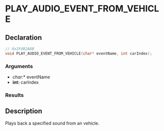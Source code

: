 # PLAY_AUDIO_EVENT_FROM_VEHICLE

## Declaration
```cpp
// 0x2F4B2A8B
void PLAY_AUDIO_EVENT_FROM_VEHICLE(char* eventName, int carIndex);
```

### Arguments
- **char*:** eventName
- **int:** carIndex

### Results

## Description
Plays back a specified sound from an vehicle.